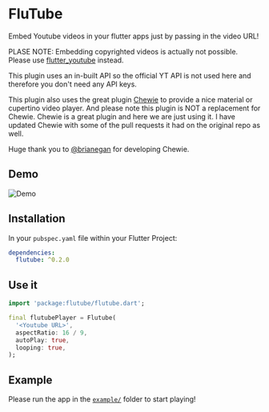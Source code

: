 # FluTube

Embed Youtube videos in your flutter apps just by passing in the video URL!

PLASE NOTE: Embedding copyrighted videos is actually not possible. Please use [flutter_youtube](https://pub.dartlang.org/packages/flutter_youtube) instead.

This plugin uses an in-built API so the official YT API is not used here and therefore you don't need any API keys.

This plugin also uses the great plugin [Chewie](https://github.com/brianegan/chewie) to provide a nice material or cupertino video player. And please note this plugin is NOT a replacement for Chewie. Chewie is a great plugin and here we are just using it.
I have updated Chewie with some of the pull requests it had on the original repo as well.

Huge thank you to [@brianegan](https://github.com/brianegan) for developing Chewie.

## Demo

![Demo](https://github.com/ja2375/FluTube/raw/master/example/Screenshot.jpg)

## Installation

In your `pubspec.yaml` file within your Flutter Project: 

```yaml
dependencies:
  flutube: ^0.2.0
```

## Use it

```dart
import 'package:flutube/flutube.dart';

final flutubePlayer = Flutube(
  '<Youtube URL>',
  aspectRatio: 16 / 9,
  autoPlay: true,
  looping: true,
);
```

## Example

Please run the app in the [`example/`](https://github.com/ja2375/FluTube/tree/master/example) folder to start playing!
